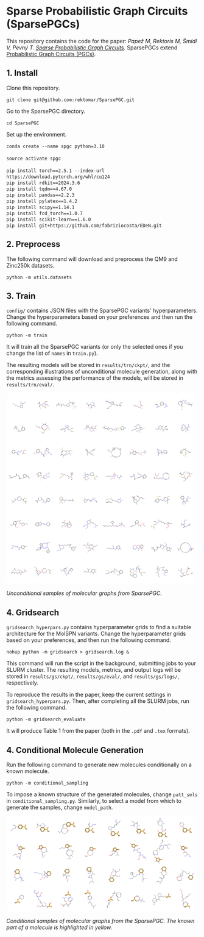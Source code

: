 # Sparse Probabilistic Graph Circuits (SparsePGCs)
This repository contains the code for the paper: *Papež M, Rektoris M, Šmídl V, Pevný T. [Sparse Probabilistic Graph Circuits](http://arxiv.org/abs/2503.12162).*
SparsePGCs extend [Probabilistic Graph Circuits (PGCs)](https://github.com/mlnpapez/PGC).

## 1. Install

Clone this repository.
```
git clone git@github.com:rektomar/SparsePGC.git
```

Go to the SparsePGC directory.
```
cd SparsePGC
```

Set up the environment.
```
conda create --name spgc python=3.10

source activate spgc

pip install torch==2.5.1 --index-url https://download.pytorch.org/whl/cu124
pip install rdkit==2024.3.6
pip install tqdm==4.67.0
pip install pandas==2.2.3
pip install pylatex==1.4.2
pip install scipy==1.14.1
pip install fcd_torch==1.0.7
pip install scikit-learn==1.6.0
pip install git+https://github.com/fabriziocosta/EDeN.git
```

## 2. Preprocess
The following command will download and preprocess the QM9 and Zinc250k datasets.
```
python -m utils.datasets
```
## 3. Train
`config/` contains JSON files with the SparsePGC variants' hyperparameters. Change the hyperparameters based on your preferences and then run the following command.
```
python -m train
```
It will train all the SparsePGC variants (or only the selected ones if you change the list of `names` in `train.py`).

The resulting models will be stored in `results/trn/ckpt/`, and the corresponding illustrations of unconditional molecule generation, along with the metrics assessing the performance of the models, will be stored in `results/trn/eval/`.
<div align="center">
<img src="plots/unconditional_generation.png" width="500"/>
</div>

*Unconditional samples of molecular graphs from SparsePGC.*

## 4. Gridsearch
`gridsearch_hyperpars.py` contains hyperparameter grids to find a suitable architecture for the MolSPN variants. Change the hyperparameter grids based on your preferences, and then run the following command.
```
nohup python -m gridsearch > gridsearch.log &
```
This command will run the script in the background, submitting jobs to your SLURM cluster. The resulting models, metrics, and output logs will be stored in `results/gs/ckpt/`, `results/gs/eval/`, and `results/gs/logs/`, respectively.

To reproduce the results in the paper, keep the current settings in `gridsearch_hyperpars.py`. Then, after completing all the SLURM jobs, run the following command.
```
python -m gridsearch_evaluate
```
It will produce Table 1 from the paper (both in the `.pdf` and `.tex` formats).

## 4. Conditional Molecule Generation
Run the following command to generate new molecules conditionally on a known molecule.
```
python -m conditional_sampling
```
To impose a known structure of the generated molecules, change `patt_smls` in `conditional_sampling.py`. Similarly, to select a model from which to generate the samples, change `model_path`.
<div align="center">
<img src="plots/conditional_generation.png" width="500"/>
</div>

*Conditional samples of molecular graphs from the SparsePGC. The known part of a molecule is highlighted in yellow.*
